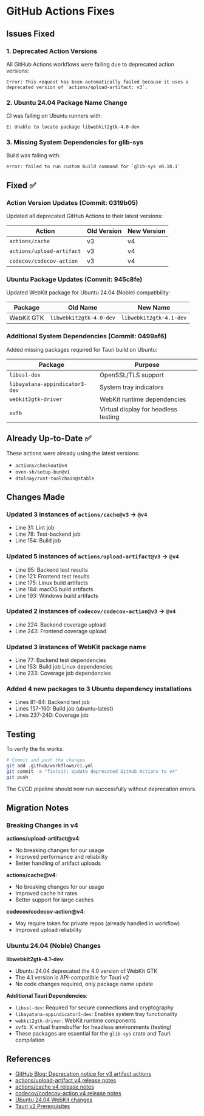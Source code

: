 # GitHub Actions Fixes

## Issues Fixed

### 1. Deprecated Action Versions
All GitHub Actions workflows were failing due to deprecated action versions:
```
Error: This request has been automatically failed because it uses a deprecated version of `actions/upload-artifact: v3`.
```

### 2. Ubuntu 24.04 Package Name Change
CI was failing on Ubuntu runners with:
```
E: Unable to locate package libwebkit2gtk-4.0-dev
```

### 3. Missing System Dependencies for glib-sys
Build was failing with:
```
error: failed to run custom build command for `glib-sys v0.18.1`
```

## Fixed ✅

### Action Version Updates (Commit: 0319b05)

Updated all deprecated GitHub Actions to their latest versions:

| Action | Old Version | New Version |
|--------|-------------|-------------|
| `actions/cache` | v3 | v4 |
| `actions/upload-artifact` | v3 | v4 |
| `codecov/codecov-action` | v3 | v4 |

### Ubuntu Package Updates (Commit: 945c8fe)

Updated WebKit package for Ubuntu 24.04 (Noble) compatibility:

| Package | Old Name | New Name |
|---------|----------|----------|
| WebKit GTK | `libwebkit2gtk-4.0-dev` | `libwebkit2gtk-4.1-dev` |

### Additional System Dependencies (Commit: 0499af6)

Added missing packages required for Tauri build on Ubuntu:

| Package | Purpose |
|---------|---------|
| `libssl-dev` | OpenSSL/TLS support |
| `libayatana-appindicator3-dev` | System tray indicators |
| `webkit2gtk-driver` | WebKit runtime dependencies |
| `xvfb` | Virtual display for headless testing |

## Already Up-to-Date ✅

These actions were already using the latest versions:
- `actions/checkout@v4`
- `oven-sh/setup-bun@v1`
- `dtolnay/rust-toolchain@stable`

## Changes Made

### Updated 3 instances of `actions/cache@v3` → `@v4`
- Line 31: Lint job
- Line 78: Test-backend job
- Line 154: Build job

### Updated 5 instances of `actions/upload-artifact@v3` → `@v4`
- Line 95: Backend test results
- Line 121: Frontend test results
- Line 175: Linux build artifacts
- Line 184: macOS build artifacts
- Line 193: Windows build artifacts

### Updated 2 instances of `codecov/codecov-action@v3` → `@v4`
- Line 224: Backend coverage upload
- Line 243: Frontend coverage upload

### Updated 3 instances of WebKit package name
- Line 77: Backend test dependencies
- Line 153: Build job Linux dependencies
- Line 233: Coverage job dependencies

### Added 4 new packages to 3 Ubuntu dependency installations
- Lines 81-84: Backend test job
- Lines 157-160: Build job (ubuntu-latest)
- Lines 237-240: Coverage job

## Testing

To verify the fix works:

```bash
# Commit and push the changes
git add .github/workflows/ci.yml
git commit -m "fix(ci): Update deprecated GitHub Actions to v4"
git push
```

The CI/CD pipeline should now run successfully without deprecation errors.

## Migration Notes

### Breaking Changes in v4

**actions/upload-artifact@v4**:
- No breaking changes for our usage
- Improved performance and reliability
- Better handling of artifact uploads

**actions/cache@v4**:
- No breaking changes for our usage
- Improved cache hit rates
- Better support for large caches

**codecov/codecov-action@v4**:
- May require token for private repos (already handled in workflow)
- Improved upload reliability

### Ubuntu 24.04 (Noble) Changes

**libwebkit2gtk-4.1-dev**:
- Ubuntu 24.04 deprecated the 4.0 version of WebKit GTK
- The 4.1 version is API-compatible for Tauri v2
- No code changes required, only package name update

**Additional Tauri Dependencies**:
- `libssl-dev`: Required for secure connections and cryptography
- `libayatana-appindicator3-dev`: Enables system tray functionality
- `webkit2gtk-driver`: WebKit runtime components
- `xvfb`: X virtual framebuffer for headless environments (testing)
- These packages are essential for the `glib-sys` crate and Tauri compilation

## References

- [GitHub Blog: Deprecation notice for v3 artifact actions](https://github.blog/changelog/2024-04-16-deprecation-notice-v3-of-the-artifact-actions/)
- [actions/upload-artifact v4 release notes](https://github.com/actions/upload-artifact/releases/tag/v4.0.0)
- [actions/cache v4 release notes](https://github.com/actions/cache/releases/tag/v4.0.0)
- [codecov/codecov-action v4 release notes](https://github.com/codecov/codecov-action/releases/tag/v4.0.0)
- [Ubuntu 24.04 WebKit changes](https://packages.ubuntu.com/noble/libwebkit2gtk-4.1-dev)
- [Tauri v2 Prerequisites](https://v2.tauri.app/start/prerequisites/)
